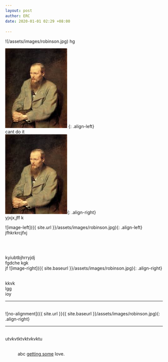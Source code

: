 ```yaml
---
layout: post
author: ERC
date: 2020-01-01 02:29 +08:00

---
```

!(/assets/images/robinson.jpg)
hg

![image-left](/assets/images/dost.jpg) {: .align-left}
<br>
cant do it<br>
![image](/assets/images/dost.jpg){: .align-right}
<br>
yjxjx,jff k

![image-left]({{ site.url }}/assets/images/robinson.jpg){: .align-left} jfhkrkrcjfxj

<br>
<br>





kyiubtbjhrryjdj
<br>fgdche
kgk<br>
jf ![image-right]({{ site.baseurl }}/assets/images/robinson.jpg){: .align-right}


<br>kkvk
<br>lgg
<br>ioy
<hr>
<br>
![no-alignment]({{ site.url }}{{ site.baseurl }}/assets/images/robinson.jpg){: .align-right}

<hr>
<br>utvkvtktvktvkvktu
<br>
<figure class="align-center">
  <a href="#"><img src="{{ site.url }}{{ site.baseurl }}/assets/images/dost.jpg" alt=""></a>
  <figcaption>abc <a href="#">getting some</a> love.</figcaption>
</figure> 
